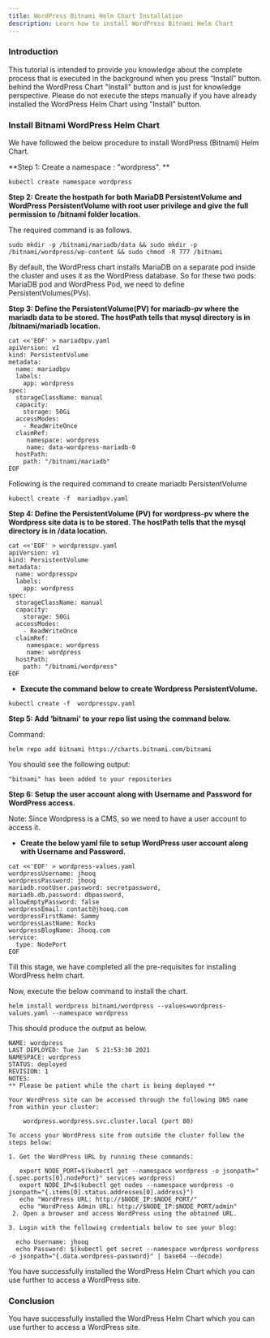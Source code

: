 ```yaml
---
title: WordPress Bitnami Helm Chart Installation
description: Learn how to install WordPress Bitnami Helm Chart
---
```


### Introduction

This tutorial is intended to provide you knowledge about the complete process that is executed in the background when you press “Install” button. behind the WordPress Chart "Install" button and is just for knowledge perspective. Please do not execute the steps manually if you have already installed the WordPress Helm Chart using "Install" button.


### Install Bitnami WordPress Helm Chart

We have followed the below procedure to install WordPress (Bitnami) Helm Chart.

**Step 1: Create a namespace : "wordpress". **

```
kubectl create namespace wordpress
```

**Step 2: Create the hostpath for both MariaDB PersistentVolume and WordPress PersistentVolume with root user privilege and give the full permission to /bitnami folder location.**

The required command is as follows.

```
sudo mkdir -p /bitnami/mariadb/data && sudo mkdir -p /bitnami/wordpress/wp-content && sudo chmod -R 777 /bitnami
```


By default, the WordPress chart installs MariaDB on a separate pod inside the cluster and uses it as the WordPress database. So for these two pods: MariaDB pod and WordPress Pod, we need to define PersistentVolumes(PVs).
   
**Step 3:  Define the PersistentVolume(PV) for mariadb-pv where the mariadb data to be stored. The hostPath tells that mysql directory is in /bitnami/mariadb location.**

```
cat <<'EOF' > mariadbpv.yaml
apiVersion: v1
kind: PersistentVolume
metadata:
  name: mariadbpv
  labels:
    app: wordpress
spec:
  storageClassName: manual
  capacity:
    storage: 50Gi
  accessModes:
    - ReadWriteOnce
  claimRef:
     namespace: wordpress
     name: data-wordpress-mariadb-0
  hostPath:
    path: "/bitnami/mariadb"
EOF
```


Following is the required command to create mariadb PersistentVolume

```
kubectl create -f  mariadbpv.yaml
```


**Step 4: Define the PersistentVolume (PV) for wordpress-pv where the Wordpress site data is to be stored. The hostPath tells that the mysql directory is in /data location.**

```
cat <<'EOF' > wordpresspv.yaml
apiVersion: v1
kind: PersistentVolume
metadata:
  name: wordpresspv
  labels:
    app: wordpress
spec:
  storageClassName: manual
  capacity:
    storage: 50Gi
  accessModes:
    - ReadWriteOnce
  claimRef:
     namespace: wordpress
     name: wordpress
  hostPath:
    path: "/bitnami/wordpress"
EOF
```


- **Execute the command below to create Wordpress PersistentVolume.**

```
kubectl create -f  wordpresspv.yaml
```



**Step 5: Add ‘bitnami' to your repo list using the command below.**

Command:

```
helm repo add bitnami https://charts.bitnami.com/bitnami
```

You should see the following output:

```
"bitnami" has been added to your repositories
```


**Step 6: Setup the user account along with Username and Password for WordPress access.**

Note: Since Wordpress is a CMS, so we need to have a user account to access it.

- **Create the below yaml file to setup WordPress user account along with Username and Password.**

```
cat <<'EOF' > wordpress-values.yaml
wordpressUsername: jhooq
wordpressPassword: jhooq
mariadb.rootUser.password: secretpassword,
mariadb.db.password: dbpassword,
allowEmptyPassword: false
wordpressEmail: contact@jhooq.com
wordpressFirstName: Sammy
wordpressLastName: Rocks
wordpressBlogName: Jhooq.com
service: 
  type: NodePort
EOF
```


Till this stage, we have completed all the pre-requisites for installing WordPress helm chart.

Now, execute the below command to install the chart.

```
helm install wordpress bitnami/wordpress --values=wordpress-values.yaml --namespace wordpress 
```

This should produce the output as below.

```
NAME: wordpress
LAST DEPLOYED: Tue Jan  5 21:53:30 2021
NAMESPACE: wordpress
STATUS: deployed
REVISION: 1
NOTES:
** Please be patient while the chart is being deployed **

Your WordPress site can be accessed through the following DNS name from within your cluster:

    wordpress.wordpress.svc.cluster.local (port 80)

To access your WordPress site from outside the cluster follow the steps below:

1. Get the WordPress URL by running these commands:

   export NODE_PORT=$(kubectl get --namespace wordpress -o jsonpath="{.spec.ports[0].nodePort}" services wordpress)
   export NODE_IP=$(kubectl get nodes --namespace wordpress -o jsonpath="{.items[0].status.addresses[0].address}")
   echo "WordPress URL: http://$NODE_IP:$NODE_PORT/"
   echo "WordPress Admin URL: http://$NODE_IP:$NODE_PORT/admin"
 2. Open a browser and access WordPress using the obtained URL.

3. Login with the following credentials below to see your blog:

  echo Username: jhooq
  echo Password: $(kubectl get secret --namespace wordpress wordpress -o jsonpath="{.data.wordpress-password}" | base64 --decode)
```

You have successfully installed the WordPress Helm Chart which you can use further to access a WordPress site.

### Conclusion

You have successfully installed the WordPress Helm Chart which you can use further to access a WordPress site.
